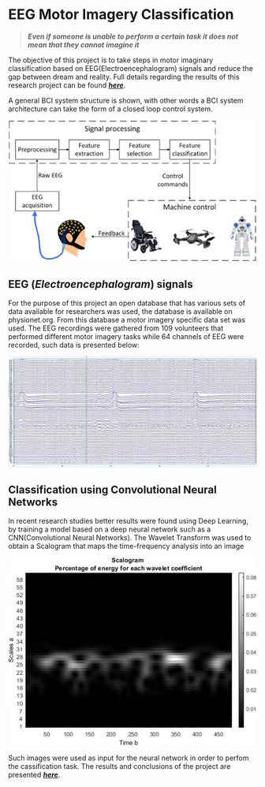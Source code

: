 # EEG Motor Imagery Classification

> ***Even if someone is unable to perform a certain task it
does not mean that they cannot imagine it***

The objective of this project is to take steps in motor
imaginary classification based on EEG(Electroencephalogram)
signals and reduce the gap between dream and reality.
Full details regarding the results of this research project
can be found [***here***]().

A general BCI system structure
is shown, with other words a BCI system architecture can
take the form of a closed loop control system.

![image](WorkSpace/Figures/BCI_closedLoopDiagram.jpg)

## EEG (***Electroencephalogram***) signals

For the purpose of this project an open database that has various sets of data available for researchers was used,
the database is available on physionet.org. From this 
database a motor imagery specific data set was used. The
EEG recordings were gathered from 109 volunteers that
performed different motor imagery tasks while 64 
channels of EEG were recorded, such data is presented below:

![image](WorkSpace/Figures/EEGplot.jpg)

## Classification using Convolutional Neural Networks
In recent research studies better results were found 
using Deep Learning, by training a model based on a deep
neural network such as a CNN(Convolutional Neural Networks).
The Wavelet Transform was used to obtain a Scalogram 
that maps the time-frequency analysis into an image

![image](WorkSpace/Figures/scalogram.jpg)

Such images were used as input for the neural network 
in order to perfom the cassification task. The results and 
conclusions of the project are presented [***here***]().
